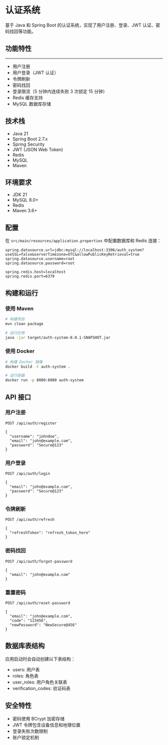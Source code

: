 # 认证系统

基于 Java 和 Spring Boot 的认证系统，实现了用户注册、登录、JWT 认证、密码找回等功能。

## 功能特性
--------------
- 用户注册
- 用户登录（JWT 认证）
- 令牌刷新
- 密码找回
- 登录限流（5 分钟内连续失败 3 次锁定 15 分钟）
- Redis 缓存支持
- MySQL 数据库存储

## 技术栈

- Java 21
- Spring Boot 2.7.x
- Spring Security
- JWT (JSON Web Token)
- Redis
- MySQL
- Maven

## 环境要求

- JDK 21
- MySQL 8.0+
- Redis
- Maven 3.6+

## 配置

在 `src/main/resources/application.properties` 中配置数据库和 Redis 连接：

```
spring.datasource.url=jdbc:mysql://localhost:3306/auth_system?useSSL=false&serverTimezone=UTC&allowPublicKeyRetrieval=true
spring.datasource.username=root
spring.datasource.password=root

spring.redis.host=localhost
spring.redis.port=6379
```

## 构建和运行

### 使用 Maven

```bash
# 构建项目
mvn clean package

# 运行应用
java -jar target/auth-system-0.0.1-SNAPSHOT.jar
```

### 使用 Docker

```bash
# 构建 Docker 镜像
docker build -t auth-system .

# 运行容器
docker run -p 8080:8080 auth-system
```

## API 接口

### 用户注册

```
POST /api/auth/register

{
  "username": "johndoe",
  "email": "john@example.com",
  "password": "Secure@123"
}
```

### 用户登录

```
POST /api/auth/login

{
  "email": "john@example.com",
  "password": "Secure@123"
}
```

### 令牌刷新

```
POST /api/auth/refresh

{
  "refreshToken": "refresh_token_here"
}
```

### 密码找回

```
POST /api/auth/forgot-password

{
  "email": "john@example.com"
}
```

### 重置密码

```
POST /api/auth/reset-password

{
  "email": "john@example.com",
  "code": "123456",
  "newPassword": "NewSecure@456"
}
```

## 数据库表结构

应用启动时会自动创建以下表结构：

- users: 用户表
- roles: 角色表
- user_roles: 用户角色关联表
- verification_codes: 验证码表

## 安全特性

- 密码使用 BCrypt 加密存储
- JWT 令牌包含设备信息和地理位置
- 登录失败次数限制
- 账户锁定机制
